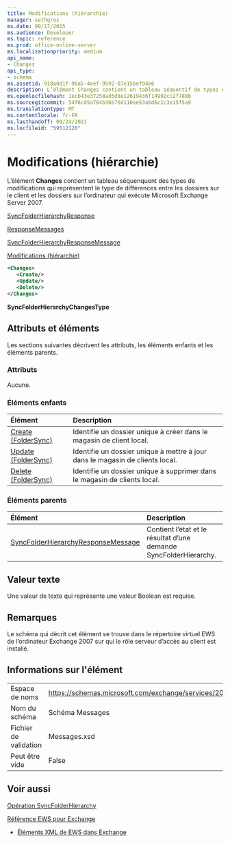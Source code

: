 ```yaml
---
title: Modifications (hiérarchie)
manager: sethgros
ms.date: 09/17/2015
ms.audience: Developer
ms.topic: reference
ms.prod: office-online-server
ms.localizationpriority: medium
api_name:
- Changes
api_type:
- schema
ms.assetid: 918a0d1f-90a5-4eef-9592-07e15bef94e6
description: L’élément Changes contient un tableau séquentif de types de modifications qui représentent le type de différences entre les dossiers sur le client et les dossiers sur l’ordinateur qui exécute Microsoft Exchange Server 2007.
ms.openlocfilehash: 1ecb43e37258ad5d8e12619436f14992cc2f788b
ms.sourcegitcommit: 54f6cd5a704b36b76d110ee53a6d6c1c3e15f5a9
ms.translationtype: MT
ms.contentlocale: fr-FR
ms.lasthandoff: 09/24/2021
ms.locfileid: "59512120"
---
```

# <a name="changes-hierarchy"></a>Modifications (hiérarchie)

L’élément **Changes** contient un tableau séquenquent des types de modifications qui représentent le type de différences entre les dossiers sur le client et les dossiers sur l’ordinateur qui exécute Microsoft Exchange Server 2007. 
  
[SyncFolderHierarchyResponse](syncfolderhierarchyresponse.md)
  
[ResponseMessages](responsemessages.md)
  
[SyncFolderHierarchyResponseMessage](syncfolderhierarchyresponsemessage.md)
  
[Modifications (hiérarchie)](changes-hierarchy.md)
  
```xml
<Changes>
   <Create/>
   <Update/>
   <Delete/>
</Changes>
```

 **SyncFolderHierarchyChangesType**
## <a name="attributes-and-elements"></a>Attributs et éléments

Les sections suivantes décrivent les attributs, les éléments enfants et les éléments parents.
  
### <a name="attributes"></a>Attributs

Aucune.
  
### <a name="child-elements"></a>Éléments enfants

|**Élément**|**Description**|
|:-----|:-----|
|[Create (FolderSync)](create-foldersync.md) <br/> |Identifie un dossier unique à créer dans le magasin de client local.  <br/> |
|[Update (FolderSync)](update-foldersync.md) <br/> |Identifie un dossier unique à mettre à jour dans le magasin de clients local.  <br/> |
|[Delete (FolderSync)](delete-foldersync.md) <br/> |Identifie un dossier unique à supprimer dans le magasin de clients local.  <br/> |
   
### <a name="parent-elements"></a>Éléments parents

|**Élément**|**Description**|
|:-----|:-----|
|[SyncFolderHierarchyResponseMessage](syncfolderhierarchyresponsemessage.md) <br/> |Contient l’état et le résultat d’une demande SyncFolderHierarchy.  <br/> |
   
## <a name="text-value"></a>Valeur texte

Une valeur de texte qui représente une valeur Boolean est requise.
  
## <a name="remarks"></a>Remarques

Le schéma qui décrit cet élément se trouve dans le répertoire virtuel EWS de l’ordinateur Exchange 2007 sur qui le rôle serveur d’accès au client est installé.
  
## <a name="element-information"></a>Informations sur l'élément

|||
|:-----|:-----|
|Espace de noms  <br/> |https://schemas.microsoft.com/exchange/services/2006/messages  <br/> |
|Nom du schéma  <br/> |Schéma Messages  <br/> |
|Fichier de validation  <br/> |Messages.xsd  <br/> |
|Peut être vide  <br/> |False  <br/> |
   
## <a name="see-also"></a>Voir aussi



[Opération SyncFolderHierarchy](syncfolderhierarchy-operation.md)


[Référence EWS pour Exchange](ews-reference-for-exchange.md)
  
- [Éléments XML de EWS dans Exchange](ews-xml-elements-in-exchange.md)

